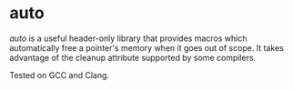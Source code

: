 # auto

_auto_ is a useful header-only library that provides macros which automatically 
free a pointer's memory when it goes out of scope. It takes advantage of the 
cleanup attribute supported by some compilers. 

Tested on GCC and Clang.
